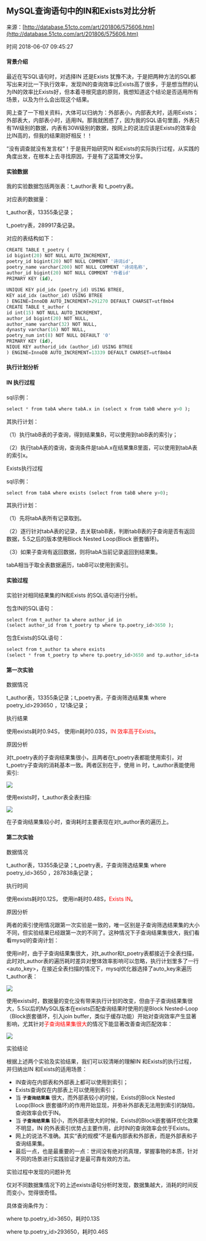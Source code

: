 ## MySQL查询语句中的IN和Exists对比分析

来源：[http://database.51cto.com/art/201806/575606.htm](http://database.51cto.com/art/201806/575606.htm)

时间 2018-06-07 09:45:27

 
#### 背景介绍
 
最近在写SQL语句时，对选择IN 还是Exists 犹豫不决，于是把两种方法的SQL都写出来对比一下执行效率，发现IN的查询效率比Exists高了很多，于是想当然的认为IN的效率比Exists好，但本着寻根究底的原则，我想知道这个结论是否适用所有场景，以及为什么会出现这个结果。
 
网上查了一下相关资料，大体可以归纳为：外部表小，内部表大时，适用Exists；外部表大，内部表小时，适用IN。那我就困惑了，因为我的SQL语句里面，外表只有1W级别的数据，内表有30W级别的数据，按网上的说法应该是Exists的效率会比IN高的，但我的结果刚好相反！！
 
“没有调查就没有发言权”！于是我开始研究IN 和Exists的实际执行过程，从实践的角度出发，在根本上去寻找原因，于是有了这篇博文分享。
 
#### 实验数据
 
我的实验数据包括两张表：t_author表 和 t_poetry表。
 
对应表的数据量：
 
t_author表，13355条记录；
 
t_poetry表，289917条记录。
 
对应的表结构如下：
 
```sql
CREATE TABLE t_poetry (  
id bigint(20) NOT NULL AUTO_INCREMENT,  
poetry_id bigint(20) NOT NULL COMMENT '诗词id',  
poetry_name varchar(200) NOT NULL COMMENT '诗词名称',  
author_id bigint(20) NOT NULL COMMENT '作者id'  
PRIMARY KEY (id),  
 
UNIQUE KEY pid_idx (poetry_id) USING BTREE,  
KEY aid_idx (author_id) USING BTREE  
) ENGINE=InnoDB AUTO_INCREMENT=291270 DEFAULT CHARSET=utf8mb4  
CREATE TABLE t_author (  
id int(15) NOT NULL AUTO_INCREMENT,  
author_id bigint(20) NOT NULL,  
author_name varchar(32) NOT NULL,  
dynasty varchar(16) NOT NULL,  
poetry_num int(8) NOT NULL DEFAULT '0'  
PRIMARY KEY (id),  
NIQUE KEY authorid_idx (author_id) USING BTREE  
) ENGINE=InnoDB AUTO_INCREMENT=13339 DEFAULT CHARSET=utf8mb4 
```
 
#### 执行计划分析
 
#### IN 执行过程
 
sql示例：
 
```sql
select * from tabA where tabA.x in (select x from tabB where y>0 ); 
```
 
其执行计划：
 
（1）执行tabB表的子查询，得到结果集B，可以使用到tabB表的索引y；
 
（2）执行tabA表的查询，查询条件是tabA.x在结果集B里面，可以使用到tabA表的索引x。
 
Exists执行过程
 
sql示例：
 
```sql
select from tabA where exists (select from tabB where y>0); 
```
 
其执行计划：
 
（1）先将tabA表所有记录取到。
 
（2）逐行针对tabA表的记录，去关联tabB表，判断tabB表的子查询是否有返回数据，5.5之后的版本使用Block Nested Loop(Block 嵌套循环)。
 
（3）如果子查询有返回数据，则将tabA当前记录返回到结果集。
 
tabA相当于取全表数据遍历，tabB可以使用到索引。
 
#### 实验过程
 
实验针对相同结果集的IN和Exists 的SQL语句进行分析。
 
包含IN的SQL语句：
 
```sql
select from t_author ta where author_id in  
(select author_id from t_poetry tp where tp.poetry_id>3650 ); 
```
 
包含Exists的SQL语句：
 
```sql
select from t_author ta where exists  
(select * from t_poetry tp where tp.poetry_id>3650 and tp.author_id=ta.author_id); 
```
 
#### 第一次实验
 
数据情况
 
t_author表，13355条记录；t_poetry表，子查询筛选结果集 where poetry_id>293650 ，121条记录；
 
执行结果
 
使用exists耗时0.94S， 使用in耗时0.03S，<font color=red>IN 效率高于Exists</font>。
 
原因分析
 
对t_poetry表的子查询结果集很小，且两者在t_poetry表都能使用索引，对t_poetry子查询的消耗基本一致。两者区别在于，使用 in 时，t_author表能使用索引:
 
![][1]
 
使用exists时，t_author表全表扫描:
 
![][2]
 
在子查询结果集较小时，查询耗时主要表现在对t_author表的遍历上。
 
#### 第二次实验
 
数据情况
 
t_author表，13355条记录；t_poetry表，子查询筛选结果集 where poetry_id>3650 ，287838条记录；
 
执行时间
 
使用exists耗时0.12S， 使用in耗时0.48S，<font color=red>Exists IN</font>。
 
原因分析
 
两者的索引使用情况跟第一次实验是一致的，唯一区别是子查询筛选结果集的大小不同，但实验结果已经跟第一次的不同了。这种情况下子查询结果集很大，我们看看mysql的查询计划：
 
使用in时，由于子查询结果集很大，对t_author和t_poetry表都接近于全表扫描，此时对t_author表的遍历耗时差异对整体效率影响可以忽略，执行计划里多了一行<auto_key>，在接近全表扫描的情况下，mysql优化器选择了auto_key来遍历t_author表：
 
![][3]
 
使用exists时，数据量的变化没有带来执行计划的改变，但由于子查询结果集很大，5.5以后的MySQL版本在exists匹配查询结果时使用的是Block Nested-Loop（Block嵌套循环，引入join buffer，类似于缓存功能）开始对查询效率产生显著影响，尤其针对<font color=red>子查询结果集很大</font>的情况下能显著改善查询匹配效率：
 
![][4]
 
实验结论
 
根据上述两个实验及实验结果，我们可以较清晰的理解IN 和Exists的执行过程，并归纳出IN 和Exists的适用场景：
 
 
* IN查询在内部表和外部表上都可以使用到索引； 
* Exists查询仅在内部表上可以使用到索引； 
* 当 **`子查询结果集`**  很大，而外部表较小的时候，Exists的Block Nested Loop(Block 嵌套循环)的作用开始显现，并弥补外部表无法用到索引的缺陷，查询效率会优于IN。  
* 当 **`子查询结果集`**  较小，而外部表很大的时候，Exists的Block嵌套循环优化效果不明显，IN 的外表索引优势占主要作用，此时IN的查询效率会优于Exists。  
* 网上的说法不准确。其实“表的规模”不是看内部表和外部表，而是外部表和子查询结果集。 
* 最后一点，也是最重要的一点：世间没有绝对的真理，掌握事物的本质，针对不同的场景进行实践验证才是最可靠有效的方法。 
 
 
实验过程中发现的问题补充
 
仅对不同数据集情况下的上述exists语句分析时发现，数据集越大，消耗的时间反而变小，觉得很奇怪。
 
具体查询条件为：
 
where tp.poetry_id>3650，耗时0.13S
 
where tp.poetry_id>293650，耗时0.46S
 


[1]: https://img1.tuicool.com/bqu2Ezb.jpg 
[2]: https://img2.tuicool.com/IRBZzyr.jpg 
[3]: https://img2.tuicool.com/Mj2mAna.jpg 
[4]: https://img2.tuicool.com/qMzINvb.jpg 